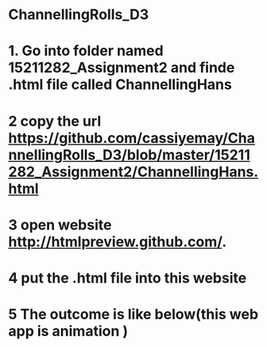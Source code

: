 # ChannellingRolls_D3

# 1. Go into folder named 15211282_Assignment2 and finde .html file called ChannellingHans
# 2 copy the url https://github.com/cassiyemay/ChannellingRolls_D3/blob/master/15211282_Assignment2/ChannellingHans.html
# 3 open website http://htmlpreview.github.com/.
# 4 put the .html file into this website
# 5 The outcome is like below(this web app is animation )

## 
